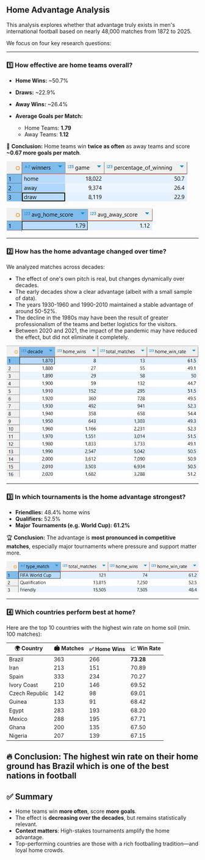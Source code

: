 ## Home Advantage Analysis

This analysis explores whether that advantage truly exists in men's international football based on nearly 48,000 matches from 1872 to 2025.

We focus on four key research questions:

---

### 1️⃣ How effective are home teams overall?

- **Home Wins:** ~50.7%  
- **Draws:** ~22.9%  
- **Away Wins:** ~26.4%

- **Average Goals per Match:**
  - Home Teams: **1.79**
  - Away Teams: **1.12**

📌 **Conclusion:** Home teams win **twice as often** as away teams and score **~0.67 more goals per match**.

![Home Win Rate by Decade](analysis/images/1.1_screenshot.png)

![Home Win Rate by Decade](analysis/images/1.2_screenshot.png)

---

### 2️⃣ How has the home advantage changed over time?

We analyzed matches across decades:

- The effect of one's own pitch is real, but changes dynamically over decades.
- The early decades show a clear advantage (albeit with a small sample of data).
- The years 1930-1960 and 1990-2010 maintained a stable advantage of around 50-52%. 
- The decline in the 1980s may have been the result of greater professionalism of the teams and better logistics for the visitors.
- Between 2020 and 2021, the impact of the pandemic may have reduced the effect, but did not eliminate it completely.

![Home Win Rate by Decade](analysis/images/2.1_screenshot.png)

---

### 3️⃣ In which tournaments is the home advantage strongest?

- **Friendlies:** 48.4% home wins  
- **Qualifiers:** 52.5%  
- **Major Tournaments (e.g. World Cup):** **61.2%**

🏆 **Conclusion:** The advantage is **most pronounced in competitive matches**, especially major tournaments where pressure and support matter more.

![Home Win Rate by Decade](analysis/images/3.1_screenshot.png)

---

### 4️⃣ Which countries perform best at home?

Here are the top 10 countries with the highest win rate on home soil (min. 100 matches):

| 🌍 Country   | 🏟️ Matches | ✅ Home Wins | 📈 Win Rate |
|-----------------|------------|--------------|-------------|
|  Brazil	        |     363    |  266  |  **73.28**  |
|  Iran	          |     213    |  151  |  70.89  |
|  Spain	        |     333    |  234	 |  70.27  |
|  Ivory Coast    |     210    |  146	 |  69.52  |
|  Czech Republic |     142    |  98	 |  69.01  |
|  Guinea	        |     133    |  91	 |  68.42  |
|  Egypt          |     283    |  193	 |  68.20  |
|  Mexico         |     288    |  195	 |  67.71  |
|  Ghana	        |     200    |  135	 |  67.50  |
|  Nigeria        |     207    |  139	 |  67.15  |

🔥 **Conclusion:** The highest win rate on their home ground has Brazil which is one of the best nations in football
---

## ✅ Summary

- Home teams win **more often**, score **more goals**.
- The effect is **decreasing over the decades**, but remains statistically relevant.
- **Context matters**: High-stakes tournaments amplify the home advantage.
- Top-performing countries are those with a rich footballing tradition—and loyal home crowds.


